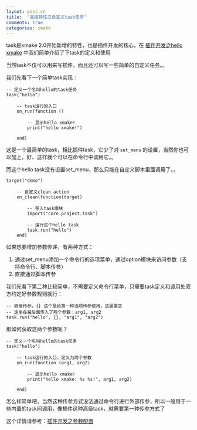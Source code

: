 ```yaml
---
layout: post.cn
title:  "高级特性之自定义task任务"
comments: true
categories: xmake
---
```


task是xmake 2.0开始新增的特性，也是插件开发的核心，在 [插件开发之hello xmake](/cn/2016/06/09/plugin-hello/) 中我们简单介绍了下task的定义和使用

当然task不仅可以用来写插件，而且还可以写一些简单的自定义任务。。

我们先看下一个简单task实现：

    -- 定义一个名叫hello的task任务
    task("hello")

        -- task运行的入口
        on_run(function ()

            -- 显示hello xmake!
            print("hello xmake!")

        end)

这是一个最简单的task，相比插件task，它少了对 `set_menu` 的设置，当然你也可以加上，好、这样就个可以在命令行中调用它。。

<!-- more -->

而这个hello task没有设置set_menu，那么只能在自定义脚本里面调用了。。

    target("demo")

        -- 自定义clean action
        on_clean(function(target)

            -- 导入task模块
            import("core.project.task")

            -- 运行这个hello task
            task.run("hello")
        end)

如果想要增加参数传递，有两种方式：

1. 通过set_menu添加一个命令行的选项菜单，通过option模块来访问参数（支持命令行、脚本传参）
2. 直接通过脚本传参

我们先看下第二种比较简单，不需要定义命令行菜单，只需要task定义和调用处双方约定好参数规则就行：

    -- 直接传参，{} 这个是给第一种选项传参使用，这里置空
    -- 这里在最后面传入了两个参数：arg1, arg2
    task.run("hello", {}, "arg1", "arg2")

那如何获取这两个参数呢？

    -- 定义一个名叫hello的task任务
    task("hello")

        -- task运行的入口，定义为两个参数
        on_run(function (arg1, arg2)

            -- 显示hello xmake!
            print("hello xmake: %s %s!", arg1, arg2)

        end)

怎么样简单吧，当然这种传参方式没法通过命令行进行外部传参，所以一般用于一些内置的task间调用，像插件这种高级task，就需要第一种传参方式了

这个详情请参考：[插件开发之参数配置](/cn/2016/06/09/plugin-arguments/)
